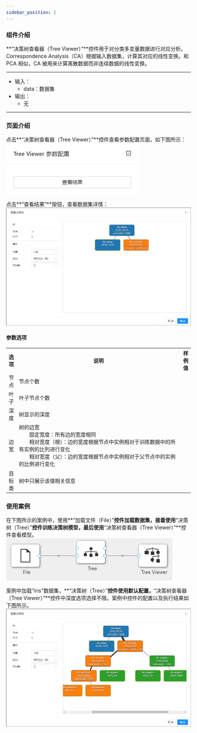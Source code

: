 ```yaml
---
sidebar_position: 2
---
```

### 组件介绍
**“决策树查看器（Tree Viewer）”**控件用于对分类多变量数据进行对应分析。Correspondence Analysis（CA）根据输入数据集，计算其对应的线性变换。和 PCA 相似，CA 被用来计算离散数据而非连续数据的线性变换。
<hr/>

- 输入：
  - data：数据集
- 输出：
  - 无

<hr/>


### 页面介绍
点击**“决策树查看器（Tree Viewer）”**控件查看参数配置页面，如下图所示：  
[ ![](/img/aistudio/visualize/tree-viewer/param.png) ](/img/aistudio/visualize/tree-viewer/param.png)

点击**“查看结果”**按钮，查看数据集详情：  
[![](/img/aistudio/visualize/tree-viewer/visualization.png)](/img/aistudio/visualize/tree-viewer/visualization.png)

#### 参数选项
<table>
  <tr>
    <th>选项</th>
    <th width="650">说明</th>
    <th>样例值</th>
  </tr>
  <tr>
      <td>节点</td> 
      <td>
      节点个数
      </td> 
      <td></td>
  </tr>
  <tr>
      <td>叶子</td> 
      <td>
      叶子节点个数
      </td> 
      <td></td>
  </tr>
  <tr>
      <td>深度</td> 
      <td>
      树显示的深度
      </td> 
      <td></td>
  </tr>
  <tr>
      <td>边宽</td> 
      <td>
      树的边宽 <br/>
      &emsp;&emsp;固定宽度：所有边的宽度相同 <br/>
      &emsp;&emsp;相对宽度（根）：边的宽度根据节点中实例相对于训练数据中的所有实例的比列进行变化 <br/>
      &emsp;&emsp;相对宽度（父）：边的宽度根据节点中实例相对于父节点中的实例的比例进行变化 <br/>
      </td> 
      <td></td>
  </tr>
  <tr>
      <td>目标类</td> 
      <td>
      树中只展示该值相关信息
      </td> 
      <td></td>
  </tr>
</table>

### 使用案例
在下图所示的案例中，使用**“加载文件（File）”**控件加载数据集，接着使用**“决策树（Tree）”**控件训练决策树模型，最后使用**“决策树查看器（Tree Viewer）”**控件查看模型。  
[ ![](/img/aistudio/visualize/tree-viewer/workflow.png) ](/img/aistudio/visualize/tree-viewer/workflow.png)

案例中加载“iris”数据集，**“决策树（Tree）”**控件使用默认配置，**“决策树查看器（Tree Viewer）”**控件中深度选项选择不限。案例中控件的配置以及执行结果如下图所示。  
[![](/img/aistudio/visualize/tree-viewer/workflow-result.png)](/img/aistudio/visualize/tree-viewer/workflow-result.png)